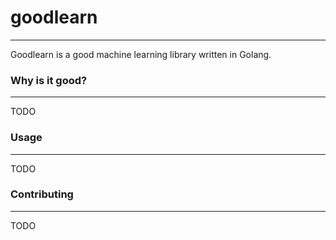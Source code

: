 # goodlearn
----

Goodlearn is a good machine learning library written in Golang.

### Why is it good?
----
TODO

### Usage
----
TODO

### Contributing
----
TODO